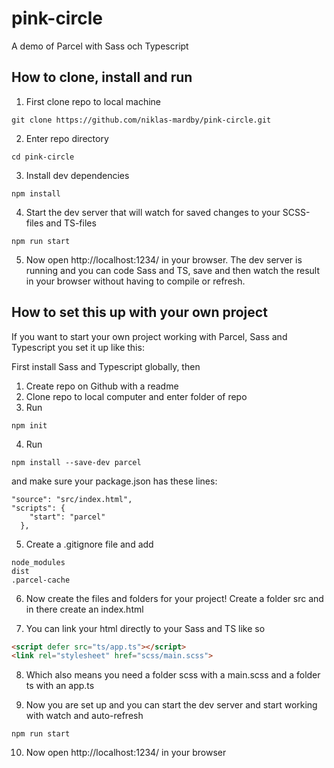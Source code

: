 # pink-circle
A demo of Parcel with Sass och Typescript

## How to clone, install and run
1) First clone repo to local machine

```
git clone https://github.com/niklas-mardby/pink-circle.git
```

2) Enter repo directory

```
cd pink-circle
```

3) Install dev dependencies

```
npm install
```

4) Start the dev server that will watch for saved changes to your SCSS-files and TS-files

```
npm run start
```

5) Now open http://localhost:1234/ in your browser. The dev server is running and you can code Sass and TS, save and then watch the result in your browser without having to compile or refresh.

## How to set this up with your own project

If you want to start your own project working with Parcel, Sass and Typescript you set it up like this:

First install Sass and Typescript globally, then

1) Create repo on Github with a readme
2) Clone repo to local computer and enter folder of repo
3) Run
```
npm init
```

4) Run
```
npm install --save-dev parcel
```

and make sure your package.json has these lines:
```
"source": "src/index.html",
"scripts": {
    "start": "parcel"
  },
```

5) Create a .gitignore file and add
```
node_modules
dist
.parcel-cache
```

6) Now create the files and folders for your project! Create a folder src and in there create an index.html

7) You can link your html directly to your Sass and TS like so
```html
<script defer src="ts/app.ts"></script>
<link rel="stylesheet" href="scss/main.scss">
```

8) Which also means you need a folder scss with a main.scss and a folder ts with an app.ts

9) Now you are set up and you can start the dev server and start working with watch and auto-refresh
```
npm run start
```

10) Now open http://localhost:1234/ in your browser
